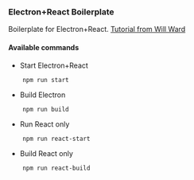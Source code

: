 ### Electron+React Boilerplate

Boilerplate for Electron+React.
[Tutorial from Will Ward](https://www.youtube.com/watch?v=Cdu2O6o2DCg)

#### Available commands

- Start Electron+React
```
	npm run start
```
- Build Electron
```
	npm run build
```
- Run React only
```
	npm run react-start
```
- Build React only
```
	npm run react-build
```